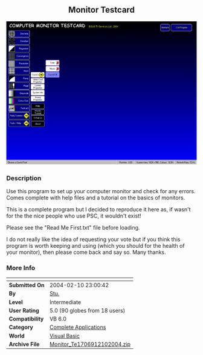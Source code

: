 ﻿<div align="center">

## Monitor Testcard

<img src="PIC20042101830185689.jpg">
</div>

### Description

Use this program to set up your computer monitor and check for any errors. Comes complete with help files and a tutorial on the basics of monitors.

This is a complete program but I decided to reproduce it here as, if wasn't for the the nice people who use PSC, it wouldn't exist!

Please see the "Read Me First.txt" file before loading.

I do not really like the idea of requesting your vote but if you think this program is worth keeping and using (which you should for the health of your monitor), then please come back and say so. Many thanks.
 
### More Info
 


<span>             |<span>
---                |---
**Submitted On**   |2004-02-10 23:00:42
**By**             |[Stu\.](https://github.com/Planet-Source-Code/PSCIndex/blob/master/ByAuthor/stu.md)
**Level**          |Intermediate
**User Rating**    |5.0 (90 globes from 18 users)
**Compatibility**  |VB 6\.0
**Category**       |[Complete Applications](https://github.com/Planet-Source-Code/PSCIndex/blob/master/ByCategory/complete-applications__1-27.md)
**World**          |[Visual Basic](https://github.com/Planet-Source-Code/PSCIndex/blob/master/ByWorld/visual-basic.md)
**Archive File**   |[Monitor\_Te1706912102004\.zip](https://github.com/Planet-Source-Code/stu-monitor-testcard__1-51651/archive/master.zip)








